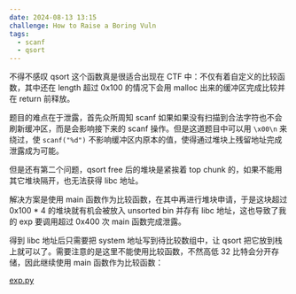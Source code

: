 ```yaml
---
date: 2024-08-13 13:15
challenge: How to Raise a Boring Vuln
tags:
  - scanf
  - qsort
---
```


不得不感叹 qsort 这个函数真是很适合出现在 CTF 中：不仅有着自定义的比较函数，其中还在 length 超过 0x100 的情况下会用 malloc 出来的缓冲区完成比较并在 return 前释放。

题目的难点在于泄露，首先众所周知 scanf 如果如果没有扫描到合法字符也不会刷新缓冲区，而是会影响接下来的 scanf 操作。但是这道题目中可以用 `\x00\n` 来绕过，使 `scanf("%d")` 不影响缓冲区内原本的值，使得通过堆块上残留地址完成泄露成为可能。

但是还有第二个问题，qsort free 后的堆块是紧挨着 top chunk 的，如果不能用其它堆块隔开，也无法获得 libc 地址。

解决方案是使用 main 函数作为比较函数，在其中再进行堆块申请，于是这块超过 0x100 \* 4 的堆块就有机会被放入 unsorted bin 并存有 libc 地址，这也导致了我的 exp 要调用超过 0x400 次 main 函数完成泄露。

得到 libc 地址后只需要把 system 地址写到待比较数组中，让 qsort 把它放到栈上就可以了。需要注意的是这里不能使用比较函数，不然高低 32 比特会分开存储，因此继续使用 main 函数作为比较函数：

[exp.py](./exp.py)
